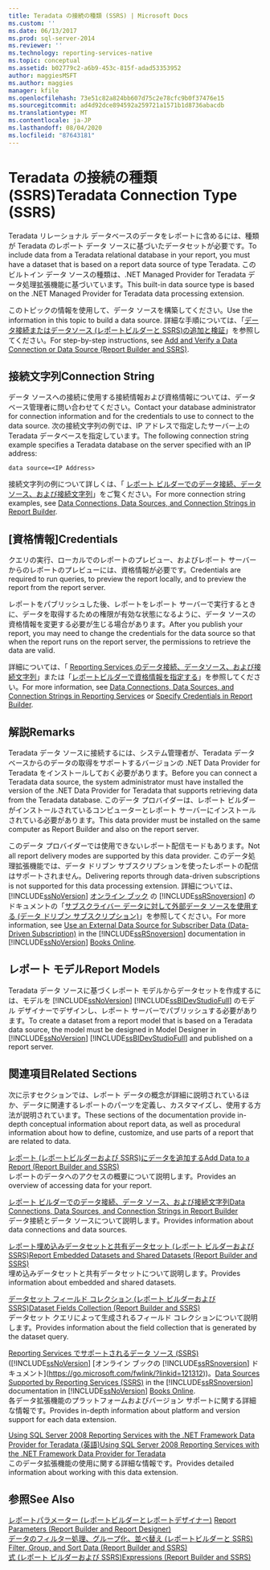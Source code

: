 ```yaml
---
title: Teradata の接続の種類 (SSRS) | Microsoft Docs
ms.custom: ''
ms.date: 06/13/2017
ms.prod: sql-server-2014
ms.reviewer: ''
ms.technology: reporting-services-native
ms.topic: conceptual
ms.assetid: b02779c2-a6b9-453c-815f-adad53353952
author: maggiesMSFT
ms.author: maggies
manager: kfile
ms.openlocfilehash: 73e51c82a824bb607d75c2e78cfc9b0f37476e15
ms.sourcegitcommit: ad4d92dce894592a259721a1571b1d8736abacdb
ms.translationtype: MT
ms.contentlocale: ja-JP
ms.lasthandoff: 08/04/2020
ms.locfileid: "87643181"
---
```

# <a name="teradata-connection-type-ssrs"></a><span data-ttu-id="20866-102">Teradata の接続の種類 (SSRS)</span><span class="sxs-lookup"><span data-stu-id="20866-102">Teradata Connection Type (SSRS)</span></span>
  <span data-ttu-id="20866-103">Teradata リレーショナル データベースのデータをレポートに含めるには、種類が Teradata のレポート データ ソースに基づいたデータセットが必要です。</span><span class="sxs-lookup"><span data-stu-id="20866-103">To include data from a Teradata relational database in your report, you must have a dataset that is based on a report data source of type Teradata.</span></span> <span data-ttu-id="20866-104">このビルトイン データ ソースの種類は、.NET Managed Provider for Teradata データ処理拡張機能に基づいています。</span><span class="sxs-lookup"><span data-stu-id="20866-104">This built-in data source type is based on the .NET Managed Provider for Teradata data processing extension.</span></span>  
  
 <span data-ttu-id="20866-105">このトピックの情報を使用して、データ ソースを構築してください。</span><span class="sxs-lookup"><span data-stu-id="20866-105">Use the information in this topic to build a data source.</span></span> <span data-ttu-id="20866-106">詳細な手順については、「[データ接続またはデータソース &#40;レポートビルダーと SSRS&#41;の追加と検証](add-and-verify-a-data-connection-report-builder-and-ssrs.md)」を参照してください。</span><span class="sxs-lookup"><span data-stu-id="20866-106">For step-by-step instructions, see [Add and Verify a Data Connection or Data Source &#40;Report Builder and SSRS&#41;](add-and-verify-a-data-connection-report-builder-and-ssrs.md).</span></span>  
  
##  <a name="connection-string"></a><a name="Connection"></a> <span data-ttu-id="20866-107">接続文字列</span><span class="sxs-lookup"><span data-stu-id="20866-107">Connection String</span></span>  
 <span data-ttu-id="20866-108">データ ソースへの接続に使用する接続情報および資格情報については、データベース管理者に問い合わせてください。</span><span class="sxs-lookup"><span data-stu-id="20866-108">Contact your database administrator for connection information and for the credentials to use to connect to the data source.</span></span> <span data-ttu-id="20866-109">次の接続文字列の例では、IP アドレスで指定したサーバー上の Teradata データベースを指定しています。</span><span class="sxs-lookup"><span data-stu-id="20866-109">The following connection string example specifies a Teradata database on the server specified with an IP address:</span></span>  
  
```  
data source=<IP Address>  
```  
  
 <span data-ttu-id="20866-110">接続文字列の例について詳しくは、「 [レポート ビルダーでのデータ接続、データ ソース、および接続文字列](../data-connections-data-sources-and-connection-strings-in-report-builder.md)」をご覧ください。</span><span class="sxs-lookup"><span data-stu-id="20866-110">For more connection string examples, see [Data Connections, Data Sources, and Connection Strings in Report Builder](../data-connections-data-sources-and-connection-strings-in-report-builder.md).</span></span>  
  
##  <a name="credentials"></a><a name="Credentials"></a> <span data-ttu-id="20866-111">[資格情報]</span><span class="sxs-lookup"><span data-stu-id="20866-111">Credentials</span></span>  
 <span data-ttu-id="20866-112">クエリの実行、ローカルでのレポートのプレビュー、およびレポート サーバーからのレポートのプレビューには、資格情報が必要です。</span><span class="sxs-lookup"><span data-stu-id="20866-112">Credentials are required to run queries, to preview the report locally, and to preview the report from the report server.</span></span>  
  
 <span data-ttu-id="20866-113">レポートをパブリッシュした後、レポートをレポート サーバーで実行するときに、データを取得するための権限が有効な状態になるように、データ ソースの資格情報を変更する必要が生じる場合があります。</span><span class="sxs-lookup"><span data-stu-id="20866-113">After you publish your report, you may need to change the credentials for the data source so that when the report runs on the report server, the permissions to retrieve the data are valid.</span></span>  
  
 <span data-ttu-id="20866-114">詳細については、「 [Reporting Services のデータ接続、データソース、および接続文字列](../data-connections-data-sources-and-connection-strings-in-reporting-services.md)」または「[レポートビルダーで資格情報を指定する](../specify-credentials-in-report-builder.md)」を参照してください。</span><span class="sxs-lookup"><span data-stu-id="20866-114">For more information, see [Data Connections, Data Sources, and Connection Strings in Reporting Services](../data-connections-data-sources-and-connection-strings-in-reporting-services.md) or [Specify Credentials in Report Builder](../specify-credentials-in-report-builder.md).</span></span>  

##  <a name="remarks"></a><a name="Remarks"></a> <span data-ttu-id="20866-115">解説</span><span class="sxs-lookup"><span data-stu-id="20866-115">Remarks</span></span>  
 <span data-ttu-id="20866-116">Teradata データ ソースに接続するには、システム管理者が、Teradata データベースからのデータの取得をサポートするバージョンの .NET Data Provider for Teradata をインストールしておく必要があります。</span><span class="sxs-lookup"><span data-stu-id="20866-116">Before you can connect a Teradata data source, the system administrator must have installed the version of the .NET Data Provider for Teradata that supports retrieving data from the Teradata database.</span></span> <span data-ttu-id="20866-117">このデータ プロバイダーは、レポート ビルダーがインストールされているコンピューターとレポート サーバーにインストールされている必要があります。</span><span class="sxs-lookup"><span data-stu-id="20866-117">This data provider must be installed on the same computer as Report Builder and also on the report server.</span></span>  
  
 <span data-ttu-id="20866-118">このデータ プロバイダーでは使用できないレポート配信モードもあります。</span><span class="sxs-lookup"><span data-stu-id="20866-118">Not all report delivery modes are supported by this data provider.</span></span> <span data-ttu-id="20866-119">このデータ処理拡張機能では、データ ドリブン サブスクリプションを使ったレポートの配信はサポートされません。</span><span class="sxs-lookup"><span data-stu-id="20866-119">Delivering reports through data-driven subscriptions is not supported for this data processing extension.</span></span> <span data-ttu-id="20866-120">詳細については、[!INCLUDE[ssNoVersion](../../../includes/ssnoversion-md.md)] [オンライン ブック](https://go.microsoft.com/fwlink/?linkid=121312) の [!INCLUDE[ssRSnoversion](../../../includes/ssrsnoversion-md.md)] のドキュメントの「[サブスクライバー データに対して外部データ ソースを使用する &#40;データ ドリブン サブスクリプション&#41;](../subscriptions/use-an-external-data-source-for-subscriber-data-data-driven-subscription.md)」を参照してください。</span><span class="sxs-lookup"><span data-stu-id="20866-120">For more information, see [Use an External Data Source for Subscriber Data &#40;Data-Driven Subscription&#41;](../subscriptions/use-an-external-data-source-for-subscriber-data-data-driven-subscription.md) in the [!INCLUDE[ssRSnoversion](../../../includes/ssrsnoversion-md.md)] documentation in [!INCLUDE[ssNoVersion](../../../includes/ssnoversion-md.md)] [Books Online](https://go.microsoft.com/fwlink/?linkid=121312).</span></span>  

##  <a name="report-models"></a><a name="Models"></a> <span data-ttu-id="20866-121">レポート モデル</span><span class="sxs-lookup"><span data-stu-id="20866-121">Report Models</span></span>  
 <span data-ttu-id="20866-122">Teradata データ ソースに基づくレポート モデルからデータセットを作成するには、モデルを [!INCLUDE[ssNoVersion](../../../includes/ssnoversion-md.md)] [!INCLUDE[ssBIDevStudioFull](../../includes/ssbidevstudiofull-md.md)] のモデル デザイナーでデザインし、レポート サーバーでパブリッシュする必要があります。</span><span class="sxs-lookup"><span data-stu-id="20866-122">To create a dataset from a report model that is based on a Teradata data source, the model must be designed in Model Designer in [!INCLUDE[ssNoVersion](../../../includes/ssnoversion-md.md)] [!INCLUDE[ssBIDevStudioFull](../../includes/ssbidevstudiofull-md.md)] and published on a report server.</span></span>  

##  <a name="related-sections"></a><a name="Related"></a> <span data-ttu-id="20866-123">関連項目</span><span class="sxs-lookup"><span data-stu-id="20866-123">Related Sections</span></span>  
 <span data-ttu-id="20866-124">次に示すセクションでは、レポート データの概念が詳細に説明されているほか、データに関連するレポートのパーツを定義し、カスタマイズし、使用する方法が説明されています。</span><span class="sxs-lookup"><span data-stu-id="20866-124">These sections of the documentation provide in-depth conceptual information about report data, as well as procedural information about how to define, customize, and use parts of a report that are related to data.</span></span>  
  
 [<span data-ttu-id="20866-125">レポート &#40;レポートビルダーおよび SSRS&#41;にデータを追加する</span><span class="sxs-lookup"><span data-stu-id="20866-125">Add Data to a Report &#40;Report Builder and SSRS&#41;</span></span>](report-datasets-ssrs.md)  
 <span data-ttu-id="20866-126">レポートのデータへのアクセスの概要について説明します。</span><span class="sxs-lookup"><span data-stu-id="20866-126">Provides an overview of accessing data for your report.</span></span>  
  
 [<span data-ttu-id="20866-127">レポート ビルダーでのデータ接続、データ ソース、および接続文字列</span><span class="sxs-lookup"><span data-stu-id="20866-127">Data Connections, Data Sources, and Connection Strings in Report Builder</span></span>](../data-connections-data-sources-and-connection-strings-in-report-builder.md)  
 <span data-ttu-id="20866-128">データ接続とデータ ソースについて説明します。</span><span class="sxs-lookup"><span data-stu-id="20866-128">Provides information about data connections and data sources.</span></span>  
  
 [<span data-ttu-id="20866-129">レポート埋め込みデータセットと共有データセット (レポート ビルダーおよび SSRS)</span><span class="sxs-lookup"><span data-stu-id="20866-129">Report Embedded Datasets and Shared Datasets &#40;Report Builder and SSRS&#41;</span></span>](report-embedded-datasets-and-shared-datasets-report-builder-and-ssrs.md)  
 <span data-ttu-id="20866-130">埋め込みデータセットと共有データセットについて説明します。</span><span class="sxs-lookup"><span data-stu-id="20866-130">Provides information about embedded and shared datasets.</span></span>  
  
 [<span data-ttu-id="20866-131">データセット フィールド コレクション (レポート ビルダーおよび SSRS)</span><span class="sxs-lookup"><span data-stu-id="20866-131">Dataset Fields Collection &#40;Report Builder and SSRS&#41;</span></span>](dataset-fields-collection-report-builder-and-ssrs.md)  
 <span data-ttu-id="20866-132">データセット クエリによって生成されるフィールド コレクションについて説明します。</span><span class="sxs-lookup"><span data-stu-id="20866-132">Provides information about the field collection that is generated by the dataset query.</span></span>  
  
 <span data-ttu-id="20866-133">[Reporting Services でサポートされるデータ ソース &#40;SSRS&#41;](../create-deploy-and-manage-mobile-and-paginated-reports.md) ([!INCLUDE[ssNoVersion](../../../includes/ssnoversion-md.md)] [オンライン ブックの [!INCLUDE[ssRSnoversion](../../../includes/ssrsnoversion-md.md)] ドキュメント](https://go.microsoft.com/fwlink/?linkid=121312))。</span><span class="sxs-lookup"><span data-stu-id="20866-133">[Data Sources Supported by Reporting Services &#40;SSRS&#41;](../create-deploy-and-manage-mobile-and-paginated-reports.md) in the [!INCLUDE[ssRSnoversion](../../../includes/ssrsnoversion-md.md)] documentation in [!INCLUDE[ssNoVersion](../../../includes/ssnoversion-md.md)] [Books Online](https://go.microsoft.com/fwlink/?linkid=121312).</span></span>  
 <span data-ttu-id="20866-134">各データ拡張機能のプラットフォームおよびバージョン サポートに関する詳細な情報です。</span><span class="sxs-lookup"><span data-stu-id="20866-134">Provides in-depth information about platform and version support for each data extension.</span></span>  
  
 [<span data-ttu-id="20866-135">Using SQL Server 2008 Reporting Services with the .NET Framework Data Provider for Teradata (英語)</span><span class="sxs-lookup"><span data-stu-id="20866-135">Using SQL Server 2008 Reporting Services with the .NET Framework Data Provider for Teradata</span></span>](https://go.microsoft.com/fwlink/?LinkID=130848)  
 <span data-ttu-id="20866-136">このデータ拡張機能の使用に関する詳細な情報です。</span><span class="sxs-lookup"><span data-stu-id="20866-136">Provides detailed information about working with this data extension.</span></span>  

## <a name="see-also"></a><span data-ttu-id="20866-137">参照</span><span class="sxs-lookup"><span data-stu-id="20866-137">See Also</span></span>  
 <span data-ttu-id="20866-138">[レポートパラメーター &#40;レポートビルダーとレポートデザイナー&#41;](../report-design/report-parameters-report-builder-and-report-designer.md) </span><span class="sxs-lookup"><span data-stu-id="20866-138">[Report Parameters &#40;Report Builder and Report Designer&#41;](../report-design/report-parameters-report-builder-and-report-designer.md) </span></span>  
 <span data-ttu-id="20866-139">[データのフィルター処理、グループ化、並べ替え &#40;レポートビルダーと SSRS&#41;](../report-design/filter-group-and-sort-data-report-builder-and-ssrs.md) </span><span class="sxs-lookup"><span data-stu-id="20866-139">[Filter, Group, and Sort Data &#40;Report Builder and SSRS&#41;](../report-design/filter-group-and-sort-data-report-builder-and-ssrs.md) </span></span>  
 [<span data-ttu-id="20866-140">式 &#40;レポート ビルダーおよび SSRS&#41;</span><span class="sxs-lookup"><span data-stu-id="20866-140">Expressions &#40;Report Builder and SSRS&#41;</span></span>](../report-design/expressions-report-builder-and-ssrs.md)  
